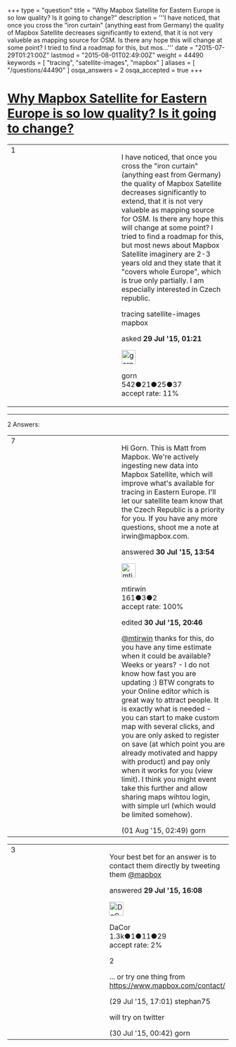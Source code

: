 +++
type = "question"
title = "Why Mapbox Satellite for Eastern Europe is so low quality? Is it going to change?"
description = '''I have noticed, that once you cross the &quot;iron curtain&quot; (anything east from Germany) the quality of Mapbox Satellite decreases significantly to extend, that it is not very valueble as mapping source for OSM. Is there any hope this will change at some point? I tried to find a roadmap for this, but mos...'''
date = "2015-07-29T01:21:00Z"
lastmod = "2015-08-01T02:49:00Z"
weight = 44490
keywords = [ "tracing", "satellite-images", "mapbox" ]
aliases = [ "/questions/44490" ]
osqa_answers = 2
osqa_accepted = true
+++

<div class="headNormal">

# [Why Mapbox Satellite for Eastern Europe is so low quality? Is it going to change?](/questions/44490/why-mapbox-satellite-for-eastern-europe-is-so-low-quality-is-it-going-to-change)

</div>

<div id="main-body">

<div id="askform">

<table id="question-table" style="width:100%;">
<colgroup>
<col style="width: 50%" />
<col style="width: 50%" />
</colgroup>
<tbody>
<tr>
<td style="width: 30px; vertical-align: top"><div class="vote-buttons">
<span id="post-44490-upvote" class="ajax-command post-vote up" rel="nofollow" title="I like this post (click again to cancel)"> </span>
<div id="post-44490-score" class="post-score" title="current number of votes">
1
</div>
<span id="post-44490-downvote" class="ajax-command post-vote down" rel="nofollow" title="I dont like this post (click again to cancel)"> </span> <span id="favorite-mark" class="ajax-command favorite-mark" rel="nofollow" title="mark/unmark this question as favorite (click again to cancel)"> </span>
<div id="favorite-count" class="favorite-count">
&#10;</div>
</div></td>
<td><div id="item-right">
<div class="question-body">
<p>I have noticed, that once you cross the "iron curtain" (anything east from Germany) the quality of Mapbox Satellite decreases significantly to extend, that it is not very valueble as mapping source for OSM. Is there any hope this will change at some point? I tried to find a roadmap for this, but most news about Mapbox Satellite imaginery are 2-3 years old and they state that it "covers whole Europe", which is true only partially. I am especially interested in Czech republic.</p>
</div>
<div id="question-tags" class="tags-container tags">
<span class="post-tag tag-link-tracing" rel="tag" title="see questions tagged &#39;tracing&#39;">tracing</span> <span class="post-tag tag-link-satellite-images" rel="tag" title="see questions tagged &#39;satellite-images&#39;">satellite-images</span> <span class="post-tag tag-link-mapbox" rel="tag" title="see questions tagged &#39;mapbox&#39;">mapbox</span>
</div>
<div id="question-controls" class="post-controls">
&#10;</div>
<div class="post-update-info-container">
<div class="post-update-info post-update-info-user">
<p>asked <strong>29 Jul '15, 01:21</strong></p>
<img src="https://secure.gravatar.com/avatar/e6dd88ec54643689069f97f0d52398ca?s=32&amp;d=identicon&amp;r=g" class="gravatar" width="32" height="32" alt="gorn&#39;s gravatar image" />
<p><span>gorn</span><br />
<span class="score" title="542 reputation points">542</span><span title="21 badges"><span class="badge1">●</span><span class="badgecount">21</span></span><span title="25 badges"><span class="silver">●</span><span class="badgecount">25</span></span><span title="37 badges"><span class="bronze">●</span><span class="badgecount">37</span></span><br />
<span class="accept_rate" title="Rate of the user&#39;s accepted answers">accept rate:</span> <span title="gorn has one accepted answer">11%</span></p>
</div>
</div>
<div id="comments-container-44490" class="comments-container">
&#10;</div>
<div id="comment-tools-44490" class="comment-tools">
&#10;</div>
<div class="clear">
&#10;</div>
<div id="comment-44490-form-container" class="comment-form-container">
&#10;</div>
<div class="clear">
&#10;</div>
</div></td>
</tr>
</tbody>
</table>

------------------------------------------------------------------------

<div class="tabBar">

<span id="sort-top"></span>

<div class="headQuestions">

2 Answers:

</div>

</div>

<span id="44544"></span>

<div id="answer-container-44544" class="answer accepted-answer">

<table style="width:100%;">
<colgroup>
<col style="width: 50%" />
<col style="width: 50%" />
</colgroup>
<tbody>
<tr>
<td style="width: 30px; vertical-align: top"><div class="vote-buttons">
<span id="post-44544-upvote" class="ajax-command post-vote up" rel="nofollow" title="I like this post (click again to cancel)"> </span>
<div id="post-44544-score" class="post-score" title="current number of votes">
7
</div>
<span id="post-44544-downvote" class="ajax-command post-vote down" rel="nofollow" title="I dont like this post (click again to cancel)"> </span> <span class="accept-answer on" rel="nofollow" title="gorn has selected this answer as the correct answer"> </span>
</div></td>
<td><div class="item-right">
<div class="answer-body">
<p>Hi Gorn. This is Matt from Mapbox. We're actively ingesting new data into Mapbox Satellite, which will improve what's available for tracing in Eastern Europe. I'll let our satellite team know that the Czech Republic is a priority for you. If you have any more questions, shoot me a note at irwin@mapbox.com.</p>
</div>
<div class="answer-controls post-controls">
&#10;</div>
<div class="post-update-info-container">
<div class="post-update-info post-update-info-user">
<p>answered <strong>30 Jul '15, 13:54</strong></p>
<img src="https://secure.gravatar.com/avatar/35ee2373744f7ed9ebc4d55d2f6120f1?s=32&amp;d=identicon&amp;r=g" class="gravatar" width="32" height="32" alt="mtirwin&#39;s gravatar image" />
<p><span>mtirwin</span><br />
<span class="score" title="161 reputation points">161</span><span title="3 badges"><span class="silver">●</span><span class="badgecount">3</span></span><span title="2 badges"><span class="bronze">●</span><span class="badgecount">2</span></span><br />
<span class="accept_rate" title="Rate of the user&#39;s accepted answers">accept rate:</span> <span title="mtirwin has one accepted answer">100%</span></p>
</div>
<div class="post-update-info post-update-info-edited">
<p><span> edited <strong>30 Jul '15, 20:46</strong> </span></p>
</div>
</div>
<div id="comments-container-44544" class="comments-container">
<span id="44578"></span>
<div id="comment-44578" class="comment">
<div id="post-44578-score" class="comment-score">
&#10;</div>
<div class="comment-text">
<p><a href="http://help.openstreetmap.org/users/11304/mtirwin">@mtirwin</a> thanks for this, do you have any time estimate when it could be available? Weeks or years? - I do not know how fast you are updating :) BTW congrats to your Online editor which is great way to attract people. It is exactly what is needed - you can start to make custom map with several clicks, and you are only asked to register on save (at which point you are already motivated and happy with product) and pay only when it works for you (view limit). I think you might event take this further and allow sharing maps wihtou login, with simple url (which would be limited somehow).</p>
</div>
<div id="comment-44578-info" class="comment-info">
<span class="comment-age">(01 Aug '15, 02:49)</span> <span class="comment-user userinfo">gorn</span>
</div>
</div>
</div>
<div id="comment-tools-44544" class="comment-tools">
&#10;</div>
<div class="clear">
&#10;</div>
<div id="comment-44544-form-container" class="comment-form-container">
&#10;</div>
<div class="clear">
&#10;</div>
</div></td>
</tr>
</tbody>
</table>

</div>

<span id="44513"></span>

<div id="answer-container-44513" class="answer">

<table style="width:100%;">
<colgroup>
<col style="width: 50%" />
<col style="width: 50%" />
</colgroup>
<tbody>
<tr>
<td style="width: 30px; vertical-align: top"><div class="vote-buttons">
<span id="post-44513-upvote" class="ajax-command post-vote up" rel="nofollow" title="I like this post (click again to cancel)"> </span>
<div id="post-44513-score" class="post-score" title="current number of votes">
3
</div>
<span id="post-44513-downvote" class="ajax-command post-vote down" rel="nofollow" title="I dont like this post (click again to cancel)"> </span>
</div></td>
<td><div class="item-right">
<div class="answer-body">
<p>Your best bet for an answer is to contact them directly by tweeting them <a href="http://help.openstreetmap.org/users/6953/mapboxg">@mapbox</a></p>
</div>
<div class="answer-controls post-controls">
&#10;</div>
<div class="post-update-info-container">
<div class="post-update-info post-update-info-user">
<p>answered <strong>29 Jul '15, 16:08</strong></p>
<img src="https://secure.gravatar.com/avatar/9f0faef4659de616c82f448ff3f4e8e2?s=32&amp;d=identicon&amp;r=g" class="gravatar" width="32" height="32" alt="DaCor&#39;s gravatar image" />
<p><span>DaCor</span><br />
<span class="score" title="1339 reputation points"><span>1.3k</span></span><span title="1 badges"><span class="badge1">●</span><span class="badgecount">1</span></span><span title="11 badges"><span class="silver">●</span><span class="badgecount">11</span></span><span title="29 badges"><span class="bronze">●</span><span class="badgecount">29</span></span><br />
<span class="accept_rate" title="Rate of the user&#39;s accepted answers">accept rate:</span> <span title="DaCor has one accepted answer">2%</span></p>
</div>
</div>
<div id="comments-container-44513" class="comments-container">
<span id="44514"></span>
<div id="comment-44514" class="comment">
<div id="post-44514-score" class="comment-score">
2
</div>
<div class="comment-text">
<p>... or try one thing from <a href="https://www.mapbox.com/contact/">https://www.mapbox.com/contact/</a></p>
</div>
<div id="comment-44514-info" class="comment-info">
<span class="comment-age">(29 Jul '15, 17:01)</span> <span class="comment-user userinfo">stephan75</span>
</div>
</div>
<span id="44526"></span>
<div id="comment-44526" class="comment">
<div id="post-44526-score" class="comment-score">
&#10;</div>
<div class="comment-text">
<p>will try on twitter</p>
</div>
<div id="comment-44526-info" class="comment-info">
<span class="comment-age">(30 Jul '15, 00:42)</span> <span class="comment-user userinfo">gorn</span>
</div>
</div>
</div>
<div id="comment-tools-44513" class="comment-tools">
&#10;</div>
<div class="clear">
&#10;</div>
<div id="comment-44513-form-container" class="comment-form-container">
&#10;</div>
<div class="clear">
&#10;</div>
</div></td>
</tr>
</tbody>
</table>

</div>

<div class="paginator-container-left">

</div>

</div>

</div>

